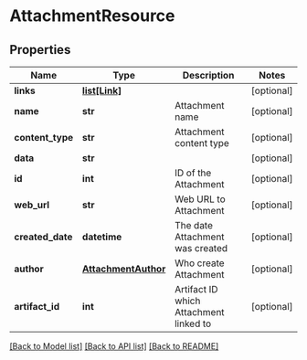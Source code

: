 # AttachmentResource

## Properties
Name | Type | Description | Notes
------------ | ------------- | ------------- | -------------
**links** | [**list[Link]**](Link.md) |  | [optional] 
**name** | **str** | Attachment name | [optional] 
**content_type** | **str** | Attachment content type | [optional] 
**data** | **str** |  | [optional] 
**id** | **int** | ID of the Attachment | [optional] 
**web_url** | **str** | Web URL to Attachment | [optional] 
**created_date** | **datetime** | The date Attachment was created | [optional] 
**author** | [**AttachmentAuthor**](AttachmentAuthor.md) | Who create Attachment | [optional] 
**artifact_id** | **int** | Artifact ID which Attachment linked to | [optional] 

[[Back to Model list]](../README.md#documentation-for-models) [[Back to API list]](../README.md#documentation-for-api-endpoints) [[Back to README]](../README.md)


